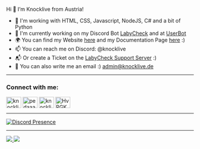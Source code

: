 Hi 👋 I’m Knocklive from Austria!
- 🌴 I'm working with HTML, CSS, Javascript, NodeJS, C# and a bit of Python
- 🤖 I'm currently working on my Discord Bot [LabyCheck](https://labycheck.de) and at [UserBot](https://github.com/userstudios)
- 🌍 You can find my Website [here](https://knocklive.de) and my Documentation Page [here](https://labycheck.de) :)
- 📫 You can reach me on Discord: @knocklive
- 📬 Or create a Ticket on the [LabyCheck Support Server](https://dc.labycheck.de) :)
- 🎈 You can also write me an email :) admin@knocklive.de
---
<h3 align="left">Connect with me:</h3>
<p align="left">
<a href="https://twitter.com/knockliveyt" target="blank"><img align="center" src="https://raw.githubusercontent.com/rahuldkjain/github-profile-readme-generator/master/src/images/icons/Social/twitter.svg" alt="knockliveyt" height="30" width="40" /></a>
<a href="https://instagram.com/pedaaaaaaaaa" target="blank"><img align="center" src="https://raw.githubusercontent.com/rahuldkjain/github-profile-readme-generator/master/src/images/icons/Social/instagram.svg" alt="pedaaaaaaaaa" height="30" width="40" /></a>
<a href="https://www.youtube.com/c/knocklive" target="blank"><img align="center" src="https://raw.githubusercontent.com/rahuldkjain/github-profile-readme-generator/master/src/images/icons/Social/youtube.svg" alt="knocklive" height="30" width="40" /></a>
<a href="https://discord.gg/HvRGKz5ztg" target="blank"><img align="center" src="https://raw.githubusercontent.com/rahuldkjain/github-profile-readme-generator/master/src/images/icons/Social/discord.svg" alt="HvRGKz5ztg" height="30" width="40" /></a>
</p>

---

[![Discord Presence](https://lanyard.cnrad.dev/api/434034121652699145)](https://discord.com/users/434034121652699145)

---

<a href="https://knocklive.de">
<img src="https://github-readme-stats.vercel.app/api?username=knocklive&show_icons=true&theme=dark" />
<img src="https://github-readme-stats.vercel.app/api/top-langs/?username=knocklive&layout=compact&theme=dark" />
  </a>

